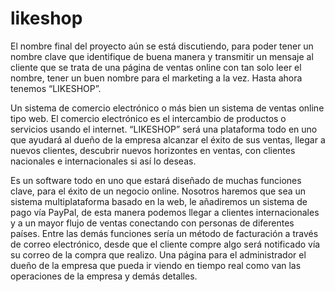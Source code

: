 # likeshop

El nombre final del proyecto aún se está discutiendo, para poder tener un
nombre clave que identifique de buena manera y transmitir un mensaje al
cliente que se trata de una página de ventas online con tan solo leer el
nombre, tener un buen nombre para el marketing a la vez. Hasta ahora
tenemos “LIKESHOP”.

Un sistema de comercio electrónico o más bien un sistema de ventas online
tipo web. El comercio electrónico es el intercambio de productos o servicios
usando el internet. “LIKESHOP” será una plataforma todo en uno que
ayudará al dueño de la empresa alcanzar el éxito de sus ventas, llegar a
nuevos clientes, descubrir nuevos horizontes en ventas, con clientes
nacionales e internacionales si así lo deseas.


Es un software todo en uno que estará diseñado de muchas funciones clave,
para el éxito de un negocio online. Nosotros haremos que sea un sistema
multiplataforma basado en la web, le añadiremos un sistema de pago vía
PayPal, de esta manera podemos llegar a clientes internacionales y a un
mayor flujo de ventas conectando con personas de diferentes países. Entre
las demás funciones sería un método de facturación a través de correo
electrónico, desde que el cliente compre algo será notificado vía su correo
de la compra que realizo. Una página para el administrador el dueño de la
empresa que pueda ir viendo en tiempo real como van las operaciones de la
empresa y demás detalles.
